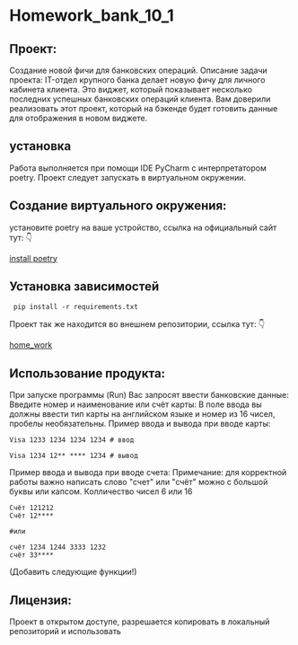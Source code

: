 # Homework_bank_10_1

 ## Проект:
Создание новой фичи для банковских операций.
Описание задачи проекта:
IT-отдел крупного банка делает новую фичу для личного кабинета клиента. Это виджет, который показывает несколько последних успешных банковских операций клиента. Вам доверили реализовать этот проект, который на бэкенде будет готовить данные для отображения в новом виджете.

## установка
Работа выполняется при помощи IDE PyCharm с интерпретатором poetry.
Проект следует запускать в виртуальном окружении.

## Создание виртуального окружения:
установите poetry на ваше устройство, ссылка на официальный сайт тут: 👇

[install poetry](https://python-poetry.org)

## Установка зависимостей 
```
 pip install -r requirements.txt
```
Проект так же находится во внешнем репозитории, ссылка тут: 👇

[home_work](https://github.com/erenegaaa/homework_bank_10_1)

## Использование продукта:
При запуске программы (Run)
Вас запросят ввести банковские данные:
Введите номер и наименование или счёт карты:
В поле ввода вы должны ввести тип карты на английском языке и номер из 16 чисел, пробелы необязательны.
Пример ввода и вывода при вводе карты:
```
Visa 1233 1234 1234 1234 # ввод

Visa 1234 12** **** 1234 # вывод
```
Пример ввода и вывода при вводе счета:
Примечание:
для корректной работы важно написать слово "счет" или "счёт" можно с большой буквы или капсом. Колличество чисел 6 или 16
```
Счёт 121212 
Счёт 12****

#или

счёт 1234 1244 3333 1232
счёт 33****
```
(Добавить следующие функции!)

## Лицензия:
Проект в открытом доступе, разрешается копировать в локальный репозиторий и использовать
